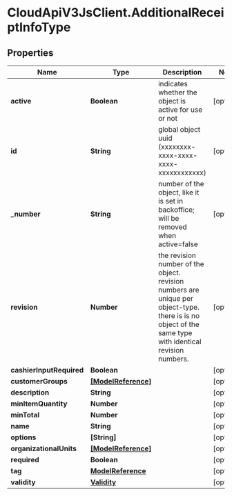 # CloudApiV3JsClient.AdditionalReceiptInfoType

## Properties
Name | Type | Description | Notes
------------ | ------------- | ------------- | -------------
**active** | **Boolean** | indicates whether the object is active for use or not | [optional] 
**id** | **String** | global object uuid (xxxxxxxx-xxxx-xxxx-xxxx-xxxxxxxxxxxx) | [optional] 
**_number** | **String** | number of the object, like it is set in backoffice; will be removed when active&#x3D;false | [optional] 
**revision** | **Number** | the revision number of the object. revision numbers are unique per object-type. there is is no object of the same type with identical revision numbers. | [optional] 
**cashierInputRequired** | **Boolean** |  | [optional] 
**customerGroups** | [**[ModelReference]**](ModelReference.md) |  | [optional] 
**description** | **String** |  | [optional] 
**minItemQuantity** | **Number** |  | [optional] 
**minTotal** | **Number** |  | [optional] 
**name** | **String** |  | [optional] 
**options** | **[String]** |  | [optional] 
**organizationalUnits** | [**[ModelReference]**](ModelReference.md) |  | [optional] 
**required** | **Boolean** |  | [optional] 
**tag** | [**ModelReference**](ModelReference.md) |  | [optional] 
**validity** | [**Validity**](Validity.md) |  | [optional] 


